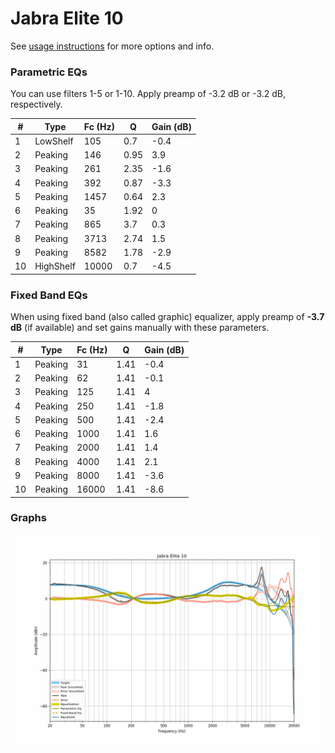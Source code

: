 # Jabra Elite 10
See [usage instructions](https://github.com/jaakkopasanen/AutoEq#usage) for more options and info.

### Parametric EQs
You can use filters 1-5 or 1-10. Apply preamp of -3.2 dB or -3.2 dB, respectively.

|   # | Type      |   Fc (Hz) |    Q |   Gain (dB) |
|-----|-----------|-----------|------|-------------|
|   1 | LowShelf  |       105 | 0.7  |        -0.4 |
|   2 | Peaking   |       146 | 0.95 |         3.9 |
|   3 | Peaking   |       261 | 2.35 |        -1.6 |
|   4 | Peaking   |       392 | 0.87 |        -3.3 |
|   5 | Peaking   |      1457 | 0.64 |         2.3 |
|   6 | Peaking   |        35 | 1.92 |         0   |
|   7 | Peaking   |       865 | 3.7  |         0.3 |
|   8 | Peaking   |      3713 | 2.74 |         1.5 |
|   9 | Peaking   |      8582 | 1.78 |        -2.9 |
|  10 | HighShelf |     10000 | 0.7  |        -4.5 |

### Fixed Band EQs
When using fixed band (also called graphic) equalizer, apply preamp of **-3.7 dB** (if available) and set gains manually with these parameters.

|   # | Type    |   Fc (Hz) |    Q |   Gain (dB) |
|-----|---------|-----------|------|-------------|
|   1 | Peaking |        31 | 1.41 |        -0.4 |
|   2 | Peaking |        62 | 1.41 |        -0.1 |
|   3 | Peaking |       125 | 1.41 |         4   |
|   4 | Peaking |       250 | 1.41 |        -1.8 |
|   5 | Peaking |       500 | 1.41 |        -2.4 |
|   6 | Peaking |      1000 | 1.41 |         1.6 |
|   7 | Peaking |      2000 | 1.41 |         1.4 |
|   8 | Peaking |      4000 | 1.41 |         2.1 |
|   9 | Peaking |      8000 | 1.41 |        -3.6 |
|  10 | Peaking |     16000 | 1.41 |        -8.6 |

### Graphs
![](./Jabra%20Elite%2010.png)
